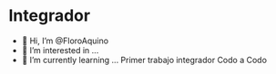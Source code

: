 # Integrador
- 👋 Hi, I’m @FloroAquino
- 👀 I’m interested in ...
- 🌱 I’m currently learning ...
Primer trabajo integrador Codo a Codo

